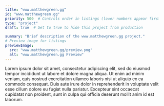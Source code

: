 ```yaml
---
title: "www.matthewgreen.gg"
id: "www.matthewgreen.gg"
priority: 500  # Controls order in listings (lower numbers appear first)
type: "project"
draft: true  # Set to true to hide this project from production

summary: "Brief description of the www.matthewgreen.gg project."
# Preview image for listings
previewImage:
  src: "www.matthewgreen.gg/preview.png"
  alt: "www.matthewgreen.gg Preview"
---
```


Lorem ipsum dolor sit amet, consectetur adipiscing elit, sed do eiusmod tempor incididunt ut labore et dolore magna aliqua. Ut enim ad minim veniam, quis nostrud exercitation ullamco laboris nisi ut aliquip ex ea commodo consequat. Duis aute irure dolor in reprehenderit in voluptate velit esse cillum dolore eu fugiat nulla pariatur. Excepteur sint occaecat cupidatat non proident, sunt in culpa qui officia deserunt mollit anim id est laborum.